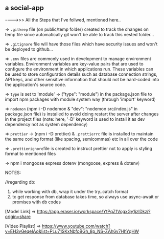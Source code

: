 ## a social-app

---->>> All the Steps that I've follwed, mentioned here..

=> `.gitkeep` file (on public/temp folder) created to track the changes on temp file since automatically git won't be able to track this nested folder...

=> `.gitignore` file will have those files which have security issues and won't be deployed to github...

=> `.env` files are commonly used in development to manage environment variables. Environment variables are key-value pairs that are used to configure the environment in which applications run. These variables can be used to store configuration details such as database connection strings, API keys, and other sensitive information that should not be hard-coded into the application's source code.

=> `type` is set to 'module' -> ("type": "module") in the package.json file to import npm packages with module system way (through 'import' keyword)

=> `nodemon` (npm i -D nodemon & "dev": "nodemon src/index.js" in package.json file) is installed to avoid doing restart the server after changes in the project files (note: here, '-D' keyword is used to install it as dev dependency not as system dependency)

=> `prettier` -> (npm i -D prettier) & `.prettierrc` file is installed to maintain the same coding format (like spacing, semicommas) etc in all over the code

=> `.prettierignore`file is created to instruct prettier not to apply is styling format to mentioned files

=> npm i mongoose express dotenv (mongoose, express & dotenv)

NOTES:

//regarding db:

1. while working with db, wrap it under the try..catch format
2. to get response from database takes time, so always use async-await or promises with db codes

[Model Link] => https://app.eraser.io/workspace/YtPqZ1VogxGy1jzIDkzj?origin=share

[Video Playlist] => https://www.youtube.com/watch?v=EH3vGeqeIAo&list=PLu71SKxNbfoBGh_8p_NS-ZAh6v7HhYqHW
